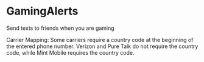 # GamingAlerts
Send texts to friends when you are gaming

Carrier Mapping:
Some carriers require a country code at the beginning of the entered phone number. 
Verizon and Pure Talk do not require the country code, while Mint Mobile requires the country code.
